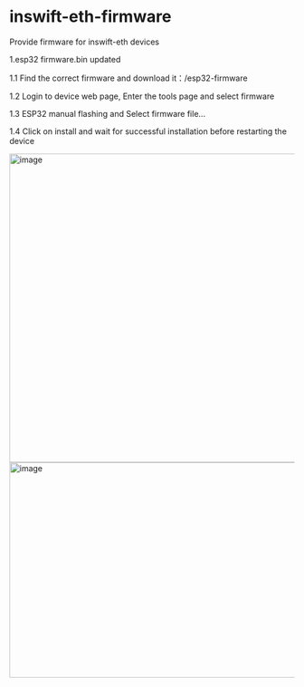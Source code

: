 # inswift-eth-firmware
Provide firmware for inswift-eth devices

1.esp32 firmware.bin updated

 1.1 Find the correct firmware and download it：/esp32-firmware
 
 1.2 Login to device web page, Enter the tools page and select firmware
 
 1.3 ESP32 manual flashing and Select firmware file...
 
 1.4 Click on install and wait for successful installation before restarting the device
 
 <img width="1139" height="545" alt="image" src="https://github.com/user-attachments/assets/2f5c3f97-db8c-4e80-afb3-94451c6a6e9f" />
<img width="1052" height="380" alt="image" src="https://github.com/user-attachments/assets/305127c5-4ed3-46df-a889-e6d05c5f6db1" />
